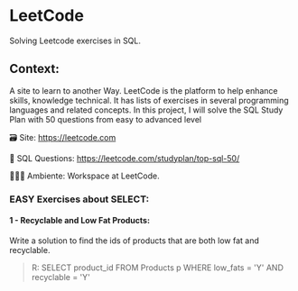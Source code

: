 
# LeetCode
Solving Leetcode exercises in SQL.

## Context:
A site to learn to another Way. LeetCode is the platform to help enhance skills, knowledge  technical.
It has lists of exercises in several programming languages ​​and related concepts.
In this project, I will solve the SQL Study Plan with 50 questions from easy to advanced level

🗃️ Site: https://leetcode.com

📁 SQL Questions: https://leetcode.com/studyplan/top-sql-50/

👩🏽‍💻 Ambiente: Workspace at LeetCode.

### EASY Exercises about SELECT:

#### 1 - Recyclable and Low Fat Products:
Write a solution to find the ids of products that are both low fat and recyclable.

> R: SELECT product_id FROM Products p WHERE low_fats = 'Y' AND recyclable = 'Y'
